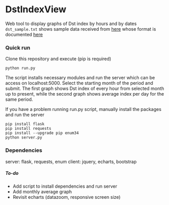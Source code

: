 # DstIndexView
Web tool to display graphs of Dst index by hours and by dates
`dst_sample.txt` shows sample data received from [here](http://wdc.kugi.kyoto-u.ac.jp/dst_realtime/) whose format is documented [here](http://wdc.kugi.kyoto-u.ac.jp/dstae/format/dstformat.html)


### Quick run
Clone this repository and execute (pip is required)
 ```
 python run.py
 ```
The script installs necessary modules and run the server which can be access on localhost:5000.
Select the starting month of the period and submit.
The first graph shows Dst index of every hour from selected month up to present, while the second graph shows average index per day for the same period.

If you have a problem running run.py script, manually install the packages and run the server

 ```
 pip install flask
 pip install requests
 pip install --upgrade pip enum34
 python server.py

```

### Dependencies
server: flask, requests, enum
client: jquery, echarts, bootstrap
 

##### To-do 
- Add script to install dependencies and run server
- Add monthly average graph
- Revisit echarts (datazoom, responsive screen size)
